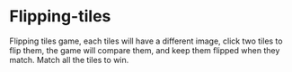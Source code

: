 # Flipping-tiles
Flipping tiles game, each tiles will have a different image, click two tiles to flip them, the game will compare them, and keep them flipped when they match. Match all the tiles to win.
